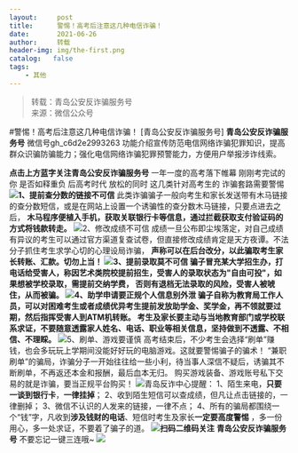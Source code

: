 ```yaml
---
layout:     post
title:      警惕！高考后注意这几种电信诈骗！
date:       2021-06-26
author:     转载
header-img: img/the-first.png
catalog:   false
tags:
    - 其他
---
```


<blockquote><p>转载：青岛公安反诈骗服务号<br>
来源：微信公众号</p></blockquote>

#警惕！高考后注意这几种电信诈骗！
[青岛公安反诈骗服务号]
**青岛公安反诈骗服务号**
微信号gh_c6d2e2993263
功能介绍宣传防范电信网络诈骗犯罪知识，提高群众识骗防骗能力；强化电信网络诈骗犯罪预警能力，方便用户举报涉诈线索。

**点击上方蓝字关注青岛公安反诈骗服务号**
一年一度的高考落下帷幕
刚刚考完试的你
是否如释重负
后高考时代
放松的同时
这几类针对高考生的
诈骗套路需要警惕
![](https://mmbiz.qpic.cn/mmbiz_jpg/SQy6GkyVO2Q21HJQhD8lRibkMHwwCApOycRm5zVNRcfwUaIkyxGf3NwLcmRY0uibWtUusRCxwvicO2sCyibY7Jo0Dg/640)**1、提前查分数的链接不可信**
此类诈骗骗子一般向考生和家长发送带有木马链接的查分数短信，或是在网站上设置一个诱骗性的查分数木马链接，只要点进去之后，
**木马程序便植入手机，获取关联银行卡等信息，通过拦截获取支付验证码的方式将钱款转走。**
![](https://mmbiz.qpic.cn/mmbiz_jpg/SQy6GkyVO2Q21HJQhD8lRibkMHwwCApOyON8Ol44QdlQ0Glq9fDZuF48eDRTKEgctiaAfNVDZ0AWEsl685P7I1XA/640)2、修改成绩不可信
成绩一旦公布即尘埃落定，对自己成绩有异议的考生可以通过官方渠道复查试卷，但直接修改成绩肯定是天方夜谭。不法分子抓住考生求学心切的心理设局诈骗，
**声称可以在后台改分，以此骗取考生家长转账、汇款。**切勿上当！
![](https://mmbiz.qpic.cn/mmbiz_jpg/SQy6GkyVO2Q21HJQhD8lRibkMHwwCApOyAsQ0b1XVicvaDhstF9Uiap4KM6PQMvice2oXggxy6pELh2Vyy030uaKCQ/640)**3、提前录取莫不可信**
骗子冒充某大学招生办，打电话给受害人，称因艺术类院校提前招生，受害人的录取状态为"自由可投"，**如果想被学校录取，需提前交纳学费，**
否则有退档无法录取的风险，受害人被唬住，从而被骗。
![](https://mmbiz.qpic.cn/mmbiz_jpg/SQy6GkyVO2Q21HJQhD8lRibkMHwwCApOy1n53NaQRy8fe5HWuoysY7zGF2IMCzGKq2iaK2DtuLRTwkCKNB8xOOuQ/640)4、**助学申请要正规个人信息别外泄**
骗子自称为教育局工作人员，可以对困难考生或者成绩优异考生提前发放助学金、奖学金，再不领就要过期，**然后指挥受害人到ATM机转账。**
考生及家长要主动与当地教育部门或学校联系求证，不要随意透露家人姓名、电话、职业等相关信息，坚持做到**不透露、不相信、不理睬。**
![](https://mmbiz.qpic.cn/mmbiz_jpg/SQy6GkyVO2Q21HJQhD8lRibkMHwwCApOyoZa0opsdvZqbmIut6NVXVNw8yvSpuCVjb7FNhwkMCWfao2GCIHEVzg/640)5、刷单、游戏要谨慎
高考结束后，不少考生会选择“刷单”赚钱，也会多玩玩上学期间没能好好玩的电脑游戏。这就要警惕骗子的骗术！
“兼职刷单”的骗局，诈骗分子一开始往往给一些小利，待当事人深信不疑后，诱骗其不断刷单，不再返还本金和报酬，最后血本无归。
购买游戏装备、游戏账号私下交易的就是诈骗，要当正规平台购买！
![](https://mmbiz.qpic.cn/mmbiz_jpg/SQy6GkyVO2Q21HJQhD8lRibkMHwwCApOyACLnKN6dkGqeEFaCnsNVBQt4JXtINp54dtvX3diamhEw9LpbYhCxA1Q/640)青岛反诈中心提醒：
1、陌生来电，**只要一谈到银行卡**，**一律挂掉**；
2、收到陌生短信可以查成绩，但凡让点击链接的，一律删掉；
3、微信不认识的人发来的链接，一律不点；
4、所有的骗局都围绕一个“钱”字，凡收到**涉及钱财的电话**、短信时考生及家长**一定要高度警惕**
，多一份用心，多一处求证，不要着了骗子的道。
![](https://mmbiz.qpic.cn/mmbiz_jpg/1GjWwxYB3dk0QR6pndF2SISfW55mAuAxDQOiaC2Geq1kE9oibrv0xIEyiazCyo7VubILLicuLicBW77qleN0GPJOTAQ/640)**扫码二维码关注**
**青岛公安反诈骗服务号**
不要忘记一键三连哦~
![]({{site.baseurl}}/postimg/1GjWwxYB3dk0QR6pndF2SISfW55mAuAxH0uIPCSKYjkewgC1h8ic0NE3efKz06CBrUIso6XL51vgib3QubdF2ySg.gif)
